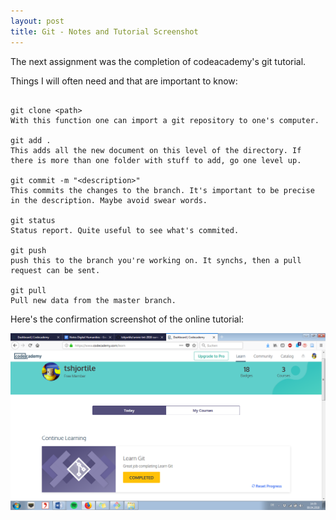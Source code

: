 ```yaml
---
layout: post
title: Git - Notes and Tutorial Screenshot
---
```


The next assignment was the completion of codeacademy's git tutorial.

Things I will often need and that are important to know:

```git

git clone <path>
With this function one can import a git repository to one's computer.

git add .
This adds all the new document on this level of the directory. If there is more than one folder with stuff to add, go one level up.

git commit -m "<description>"
This commits the changes to the branch. It's important to be precise in the description. Maybe avoid swear words.

git status
Status report. Quite useful to see what's commited.

git push
push this to the branch you're working on. It synchs, then a pull request can be sent.

git pull
Pull new data from the master branch.

```


Here's the confirmation screenshot of the online tutorial:

![GitTut](/assets/img/git.png)